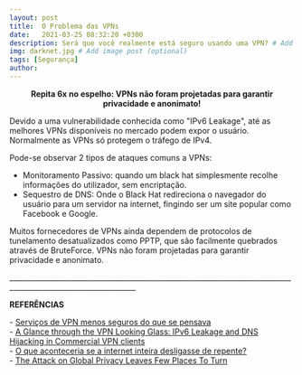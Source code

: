 ```yaml
---
layout: post
title:  O Problema das VPNs
date:   2021-03-25 08:32:20 +0300
description: Será que você realmente está seguro usando uma VPN? # Add post description (optional)
img: darknet.jpg # Add image post (optional)
tags: [Segurança]
author:
---
```

<center><strong>Repita 6x no espelho: VPNs não foram projetadas para garantir privacidade e anonimato!</strong></center> 



Devido a uma vulnerabilidade conhecida como "IPv6 Leakage", até as melhores VPNs disponíveis no mercado podem expor o usuário. Normalmente as VPNs só protegem o tráfego de IPv4.

Pode-se observar 2 tipos de ataques comuns a VPNs:
- Monitoramento Passivo: quando um black hat simplesmente recolhe informações do utilizador, sem encriptação.
- Sequestro de DNS: Onde o Black Hat redireciona o navegador do usuário para um servidor na internet, fingindo ser um site popular como Facebook e Google.

Muitos fornecedores de VPNs ainda dependem de protocolos de tunelamento desatualizados como PPTP, que são facilmente quebrados através de BruteForce.
VPNs não foram projetadas para garantir privacidade e anonimato.





<p>_________________________________________________________________________________________________________________</p>
<p><b>REFERÊNCIAS</b></p>
<p>- <a href="https://www.computerworld.com.pt/2015/07/02/servicos-de-vpn-menos-seguros-do-que-se-pensava/">Serviços de VPN menos seguros do que se pensava</a><br>
- <a href="https://sciendo.com/article/10.1515/popets-2015-0006">A Glance through the VPN Looking Glass: IPv6 Leakage and DNS Hijacking in Commercial VPN clients</a><br>
- <a href="https://gizmodo.uol.com.br/internet-desligar-de-repente/">O que aconteceria se a internet inteira desligasse de repente?</a><br>
- <a href="https://www.wired.com/story/china-russia-vpn-crackdown/">The Attack on Global Privacy Leaves Few Places To Turn</a><br>
 
